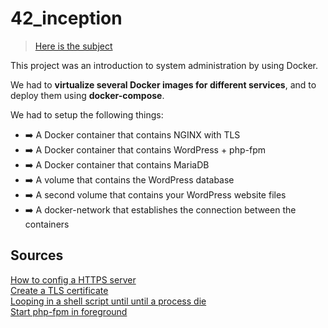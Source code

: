 # 42_inception

> [Here is the subject][5]

This project was an introduction to system administration by using Docker.  

We had to **virtualize several Docker images for different services**, and to deploy them using **docker-compose**.  

We had to setup the following things:

- ➡️ A Docker container that contains NGINX with TLS
- ➡️ A Docker container that contains WordPress + php-fpm
- ➡️ A Docker container that contains MariaDB 
- ➡️ A volume that contains the WordPress database
- ➡️ A second volume that contains your WordPress website files
- ➡️ A docker-network that establishes the connection between the containers

## Sources

[How to config a HTTPS server][2]  
[Create a TLS certificate][1]  
[Looping in a shell script until until a process die][3]  
[Start php-fpm in foreground][4]  

[1]:https://www.linode.com/docs/guides/create-a-self-signed-tls-certificate/
[2]:http://nginx.org/en/docs/http/configuring_https_servers.html
[3]:https://stackoverflow.com/questions/38666191/while-loop-in-bash-that-uses-pgrep-to-check-if-service-exists
[4]:https://stackoverflow.com/questions/37313780/how-can-i-start-php-fpm-in-a-docker-container-by-default/44409813
[5]:https://github.com/llefranc/42_inception/blob/main/inception.en.subject.pdf

